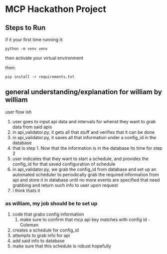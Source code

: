 # MCP Hackathon Project

## Steps to Run

if it your first time running it:

```
python -m venv venv
```

then activate your virtual environment

then:

```
pip install -r requirements.txt
```

## general understanding/explanation for william by william

user flow ish

1. user goes to input api data and intervals for whenst they want to grab data from said apis
2. in api_validator.py, it gets all that stuff and verifies that it can be done
3. in api_validator.py, it saves all that information under a config_id in the database
4. that is step 1. Now that the information is in the database its time for step 2
5. user indicates that they want to start a schedule, and provides the config_id for that saved configuration of schedule
6. in api_validator.py, we grab the config_id from database and set up an automated scheduler to periodically grab the required information from api and store it in database until no more events are specified that need grabbing and return such info to user upon request
7. i think thats it

### as william, my job should be to set up

1. code that grabs config information
   1. make sure to confirm that mcp api key matches with config id - Coleman
2. creates a schedule for config_id
3. attempts to grab info for api
4. add said info to database
5. make sure that this schedule is robust hopefully
